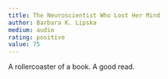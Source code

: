 ```yaml
---
title: The Neuroscientist Who Lost Her Mind 
author: Barbara K. Lipska
medium: audio
rating: positive
value: 75
---
```


A rollercoaster of a book. A good read.